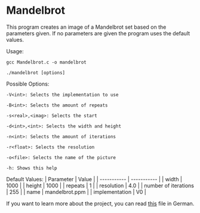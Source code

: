 # Mandelbrot
This program creates an image of a Mandelbrot set based on the parameters given. If no parameters are given the program uses the default values.

Usage: 
```
gcc Mandelbrot.c -o mandelbrot
```

```
./mandelbrot [options]
```

Possible Options:
```
-V<int>: Selects the implementation to use

-B<int>: Selects the amount of repeats

-s<real>,<imag>: Selects the start

-d<int>,<int>: Selects the width and height

-n<int>: Selects the amount of iterations

-r<float>: Selects the resolution

-o<file>: Selects the name of the picture

-h: Shows this help
```

Default Values:
| Parameter             | Value          |
| -----------           | -----------    |
| width                 | 1000           |
| height                | 1000           |
| repeats               | 1              |
| resolution            | 4.0            |
| number of iterations  | 255            |
| name                  | mandelbrot.ppm |
| implementation        | V0             |

If you want to learn more about the project, you can read [this](./Ausarbeitung.pdf) file in German.
